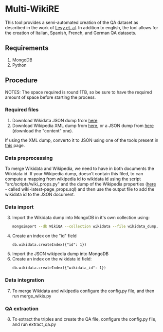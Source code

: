 # Multi-WikiRE
This tool provides a semi-automated creation of the QA dataset as described in the work of [Levy et. al](https://arxiv.org/abs/1706.04115).
In addition to english, the tool allows for the creation of Italian, Spanish, French, and German QA datasets.

## Requirements
1. MongoDB
2. Python

## Procedure

NOTES: The space required is round 1TB, so be sure to have the required amount of space before starting the process.
### Required files

1. Download Wikidata JSON dump from [here](https://www.wikidata.org/wiki/Wikidata:Database_download)
2. Download Wikipedia XML dump from [here](https://dumps.wikimedia.org/backup-index.html), or a JSON dump from [here](https://dumps.wikimedia.org/other/cirrussearch/current/) (download the "content" one).

If using the XML dump, converto it to JSON using one of the tools present in [this](https://www.mediawiki.org/wiki/Alternative_parsers) page.

### Data preprocessing
To merge Wikidata and Wikipedia, we need to have in both documents the Wikidata id. If your Wikipedia dump, doesn't contain this filed,
to can compute a mapping from wikipedia id to wikidata id using the script "src/scripts/wiki_props.py" and the dump of the Wikipedia properties ([here](https://dumps.wikimedia.org/) - called <lang>wiki-latest-page_props.sql) and then use the output file to add the wikidata id to the JSON document.


### Data import
3. Import the Wikidata dump into MongoDB in it's own collection using: 
    ```bash
    mongoimport --db WikiQA --collection wikidata --file wikidata_dump.json --jsonArray
    ```
4. Create an index on the "id" field
    ```
    db.wikidata.createIndex({"id": 1})
    ```
5. Import the JSON wikipedia dump into MongoDB
6. Create an index on the wikidata id field:
    ```
    db.wikidata.createIndex({"wikidata_id": 1})
    ```

### Data integration
7. To merge Wikidata and wikipedia configure the config.py file, and then run merge_wikis.py

### QA extraction
8. To extract the triples and create the QA file, configure the config.py file, and run extract_qa.py